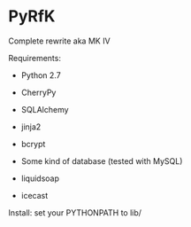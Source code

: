 PyRfK
=====

Complete rewrite aka MK IV


Requirements:
* Python 2.7
* CherryPy
* SQLAlchemy
* jinja2
* bcrypt

* Some kind of database (tested with MySQL)
* liquidsoap
* icecast


Install:
set your PYTHONPATH to lib/
